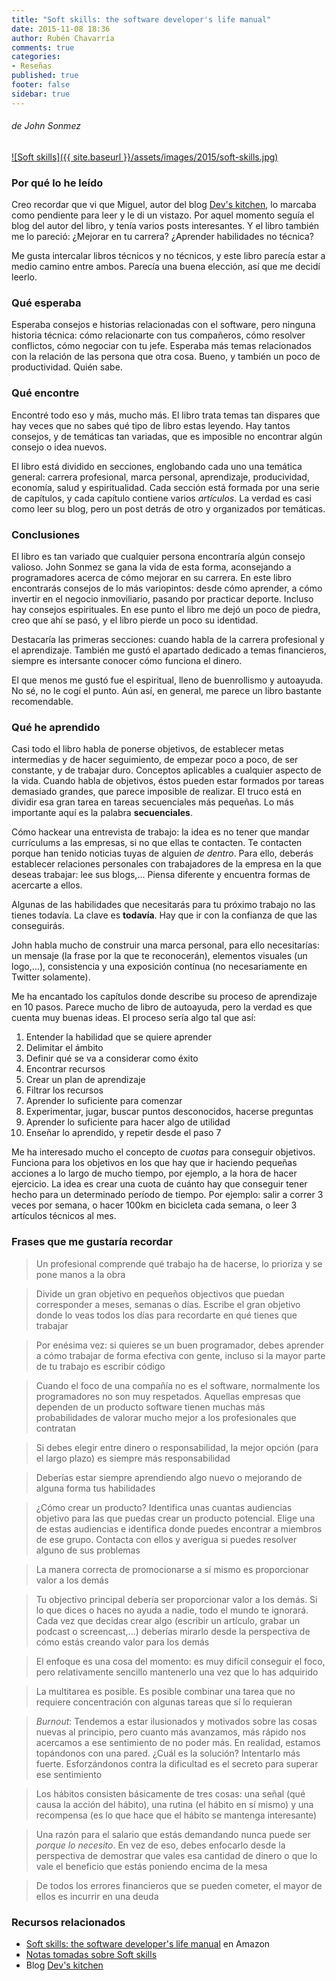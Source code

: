 ```yaml
---
title: "Soft skills: the software developer's life manual"
date: 2015-11-08 18:36
author: Rubén Chavarría
comments: true
categories: 
- Reseñas
published: true
footer: false
sidebar: true
---
```


###### de John Sonmez

[![Soft skills]({{ site.baseurl }}/assets/images/2015/soft-skills.jpg)](https://amzn.to/2OviGXq)

### Por qué lo he leído

Creo recordar que vi que Miguel, autor del blog [Dev's kitchen], lo marcaba
como pendiente para leer y le di un vistazo. Por aquel momento seguía
el blog del autor del libro, y tenía varios posts interesantes. Y el libro
también me lo pareció: ¿Mejorar en tu carrera? ¿Aprender habilidades no
técnica?

Me gusta intercalar libros técnicos y no técnicos, y este libro parecía estar a
medio camino entre ambos. Parecía una buena elección, así que me decidí leerlo.

<!-- more -->

### Qué esperaba

Esperaba consejos e historias relacionadas con el software, pero ninguna
historia técnica: cómo relacionarte con tus compañeros, cómo resolver
conflictos, cómo negociar con tu jefe. Esperaba más temas relacionados con la
relación de las persona que otra cosa. Bueno, y también un poco de
productividad. Quién sabe.

### Qué encontre

Encontré todo eso y más, mucho más. El libro trata temas tan dispares que hay
veces que no sabes qué tipo de libro estas leyendo. Hay tantos consejos, y de
temáticas tan variadas, que es imposible no encontrar algún consejo o idea
nuevos.

El libro está dividido en secciones, englobando cada uno una temática general:
carrera profesional, marca personal, aprendizaje, producividad, economía,
salud y espiritualidad. Cada sección está formada por una serie de capítulos, y
cada capítulo contiene varios *artículos*. La verdad es casi como leer su blog,
pero un post detrás de otro y organizados por temáticas.

### Conclusiones

El libro es tan variado que cualquier persona encontraría algún consejo
valioso. John Sonmez se gana la vida de esta forma, aconsejando a programadores
acerca de cómo mejorar en su carrera. En este libro encontrarás consejos de lo
más variopintos: desde cómo aprender, a cómo invertir en el negocio
inmoviliario, pasando por practicar deporte. Incluso hay consejos espirituales.
En ese punto el libro me dejó un poco de piedra, creo que ahí se pasó, y el
libro pierde un poco su identidad.

Destacaría las primeras secciones: cuando habla de la carrera profesional y el
aprendizaje. También me gustó el apartado dedicado a temas financieros, siempre
es intersante conocer cómo funciona el dinero.

El que menos me gustó fue el espiritual, lleno de buenrollismo y autoayuda. No
sé, no le cogí el punto. Aún así, en general, me parece un libro bastante recomendable.

### Qué he aprendido

Casi todo el libro habla de ponerse objetivos, de establecer metas intermedias
y de hacer seguimiento, de empezar poco a poco, de ser constante, y de trabajar
duro. Conceptos aplicables a cualquier aspecto de la vida. Cuando habla de
objetivos, éstos pueden estar formados por tareas demasiado grandes, que
parece imposible de realizar. El truco está en dividir esa gran tarea en tareas
secuenciales más pequeñas. Lo más importante aquí es la palabra
**secuenciales**.

Cómo hackear una entrevista de trabajo: la idea es no tener que mandar
currículums a las empresas, si no que ellas te contacten. Te contacten porque
han tenido noticias tuyas de alguien *de dentro*. Para ello, deberás establecer
relaciones personales con trabajadores de la empresa en la que deseas trabajar:
lee sus blogs,... Piensa diferente y encuentra formas de acercarte a ellos.

Algunas de las habilidades que necesitarás para tu próximo trabajo no las
tienes todavía. La clave es **todavía**. Hay que ir con la confianza de que las
conseguirás.

John habla mucho de construir una marca personal, para ello necesitarías: un
mensaje (la frase por la que te reconocerán), elementos visuales (un logo,...),
consistencia y una exposición contínua (no necesariamente en Twitter
solamente).

Me ha encantado los capítulos donde describe su proceso de aprendizaje en 10
pasos. Parece mucho de libro de autoayuda, pero la verdad es que cuenta muy
buenas ideas. El proceso sería algo tal que así: 

1. Entender la habilidad que se quiere aprender
2. Delimitar el ámbito
3. Definir qué se va a considerar como éxito
4. Encontrar recursos
5. Crear un plan de aprendizaje
6. Filtrar los recursos
7. Aprender lo suficiente para comenzar
8. Experimentar, jugar, buscar puntos desconocidos, hacerse preguntas
9. Aprender lo suficiente para hacer algo de utilidad
10. Enseñar lo aprendido, y repetir desde el paso 7

Me ha interesado mucho el concepto de *cuotas* para conseguir objetivos.
Funciona para los objetivos en los que hay que ir haciendo pequeñas acciones a
lo largo de mucho tiempo, por ejemplo, a la hora de hacer ejercicio. La idea es
crear una cuota de cuánto hay que conseguir tener hecho para un determinado
período de tiempo. Por ejemplo: salir a correr 3 veces por semana, o hacer
100km en bicicleta cada semana, o leer 3 artículos técnicos al mes.

### Frases que me gustaría recordar

> Un profesional comprende qué trabajo ha de hacerse, lo prioriza y se pone
> manos a la obra

<!-- -->

> Divide un gran objetivo en pequeños objectivos que puedan corresponder a
> meses, semanas o días. Escribe el gran objetivo donde lo veas todos los días
> para recordarte en qué tienes que trabajar

<!-- -->

> Por enésima vez: si quieres se un buen programador, debes aprender a cómo
> trabajar de forma efectiva con gente, incluso si la mayor parte de tu trabajo
> es escribir código

<!-- -->

> Cuando el foco de una compañía no es el software, normalmente los
> programadores no son muy respetados. Aquellas empresas que dependen de un
> producto software tienen muchas más probabilidades de valorar mucho mejor a
> los profesionales que contratan

<!-- -->

> Si debes elegir entre dinero o responsabilidad, la mejor opción (para el
> largo plazo) es siempre más responsabilidad

<!-- -->

> Deberías estar siempre aprendiendo algo nuevo o mejorando de alguna forma tus
> habilidades

<!-- -->

> ¿Cómo crear un producto? Identifica unas cuantas audiencias objetivo para las
> que puedas crear un producto potencial. Elige una de estas audiencias e
> identifica donde puedes encontrar a miembros de ese grupo. Contacta con ellos
> y averigua si puedes resolver alguno de sus problemas

<!-- -->

> La manera correcta de promocionarse a sí mismo es proporcionar valor a los
> demás

<!-- -->

> Tu objectivo principal debería ser proporcionar valor a los demás. Si lo que
> dices o haces no ayuda a nadie, todo el mundo te ignorará. Cada vez que
> decidas crear algo (escribir un artículo, grabar un podcast o screencast,...)
> deberías mirarlo desde la perspectiva de cómo estás creando valor para los
> demás

<!-- -->

> El enfoque es una cosa del momento: es muy difícil conseguir el foco, pero
> relativamente sencillo mantenerlo una vez que lo has adquirido

<!-- -->

> La multitarea es posible. Es posible combinar una tarea que no requiere
> concentración con algunas tareas que sí lo requieran

<!-- -->

> *Burnout*: Tendemos a estar ilusionados y motivados sobre las cosas nuevas al
> principio, pero cuanto más avanzamos, más rápido nos acercamos a ese
> sentimiento de no poder más. En realidad, estamos topándonos con una pared.
> ¿Cuál es la solución? Intentarlo más fuerte. Esforzándonos contra la
> dificultad es el secreto para superar ese sentimiento

<!-- -->

> Los hábitos consisten básicamente de tres cosas: una señal (qué causa la
> acción del hábito), una rutina (el hábito en sí mismo) y una recompensa (es
> lo que hace que el hábito se mantenga interesante)

<!-- -->

> Una razón para el salario que estás demandando nunca puede ser *porque lo
> necesito*. En vez de eso, debes enfocarlo desde la perspectiva de demostrar
> que vales esa cantidad de dinero o que lo vale el beneficio que estás
> poniendo encima de la mesa

<!-- -->

> De todos los errores financieros que se pueden cometer, el mayor de ellos es
> incurrir en una deuda

### Recursos relacionados

- [Soft skills: the software developer's life manual] en Amazon
- [Notas tomadas sobre Soft skills]
- Blog [Dev's kitchen]

[Soft skills: the software developer's life manual]: https://amzn.to/2OviGXq
[Notas tomadas sobre Soft skills]: https://github.com/rchavarria/blog-post-incubator/blob/master/published-book-notes/soft-skills-by-john-sonmez.markdown
[Dev's kitchen]: http://ocana.github.io/
